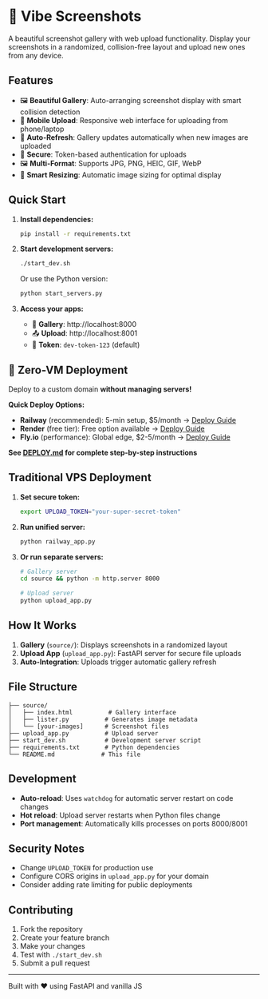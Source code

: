 # 📸 Vibe Screenshots

A beautiful screenshot gallery with web upload functionality. Display your screenshots in a randomized, collision-free layout and upload new ones from any device.

## Features

- 🖼️ **Beautiful Gallery**: Auto-arranging screenshot display with smart collision detection
- 📱 **Mobile Upload**: Responsive web interface for uploading from phone/laptop
- 🔄 **Auto-Refresh**: Gallery updates automatically when new images are uploaded
- 🔐 **Secure**: Token-based authentication for uploads
- 🖼️ **Multi-Format**: Supports JPG, PNG, HEIC, GIF, WebP
- 📐 **Smart Resizing**: Automatic image sizing for optimal display

## Quick Start

1. **Install dependencies:**
   ```bash
   pip install -r requirements.txt
   ```

2. **Start development servers:**
   ```bash
   ./start_dev.sh
   ```
   
   Or use the Python version:
   ```bash
   python start_servers.py
   ```

3. **Access your apps:**
   - 📸 **Gallery**: http://localhost:8000
   - 📤 **Upload**: http://localhost:8001
   - 🔑 **Token**: `dev-token-123` (default)

## 🚀 Zero-VM Deployment

Deploy to a custom domain **without managing servers!**

**Quick Deploy Options:**
- **Railway** (recommended): 5-min setup, $5/month → [Deploy Guide](DEPLOY.md#recommended-railway)
- **Render** (free tier): Free option available → [Deploy Guide](DEPLOY.md#alternative-rendercom)
- **Fly.io** (performance): Global edge, $2-5/month → [Deploy Guide](DEPLOY.md#advanced-flyio)

**See [DEPLOY.md](DEPLOY.md) for complete step-by-step instructions**

## Traditional VPS Deployment

1. **Set secure token:**
   ```bash
   export UPLOAD_TOKEN="your-super-secret-token"
   ```

2. **Run unified server:**
   ```bash
   python railway_app.py
   ```

3. **Or run separate servers:**
   ```bash
   # Gallery server
   cd source && python -m http.server 8000
   
   # Upload server  
   python upload_app.py
   ```

## How It Works

1. **Gallery** (`source/`): Displays screenshots in a randomized layout
2. **Upload App** (`upload_app.py`): FastAPI server for secure file uploads
3. **Auto-Integration**: Uploads trigger automatic gallery refresh

## File Structure

```
├── source/
│   ├── index.html          # Gallery interface
│   ├── lister.py          # Generates image metadata
│   └── [your-images]      # Screenshot files
├── upload_app.py          # Upload server
├── start_dev.sh           # Development server script
├── requirements.txt       # Python dependencies
└── README.md             # This file
```

## Development

- **Auto-reload**: Uses `watchdog` for automatic server restart on code changes
- **Hot reload**: Upload server restarts when Python files change
- **Port management**: Automatically kills processes on ports 8000/8001

## Security Notes

- Change `UPLOAD_TOKEN` for production use
- Configure CORS origins in `upload_app.py` for your domain
- Consider adding rate limiting for public deployments

## Contributing

1. Fork the repository
2. Create your feature branch
3. Make your changes
4. Test with `./start_dev.sh`
5. Submit a pull request

---

Built with ❤️ using FastAPI and vanilla JS